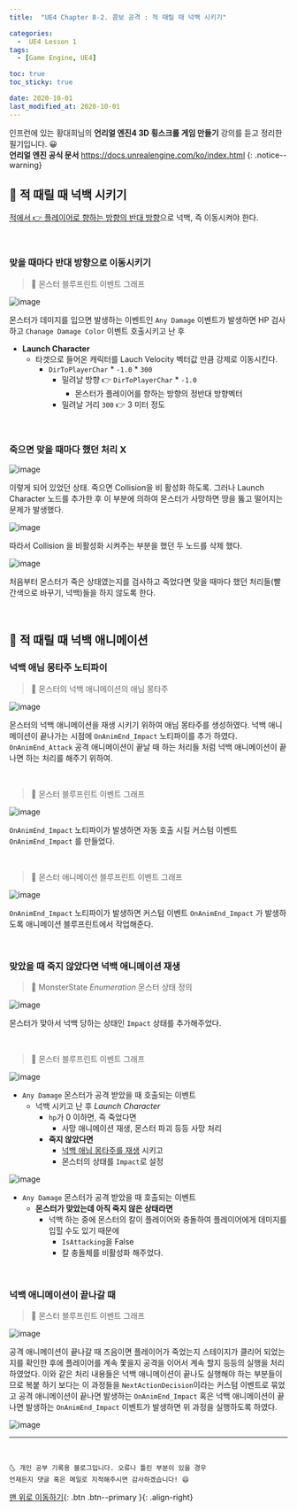 ```yaml
---
title:  "UE4 Chapter 8-2. 콤보 공격 : 적 때릴 때 넉백 시키기" 

categories:
  -  UE4 Lesson 1 
tags:
  - [Game Engine, UE4]

toc: true
toc_sticky: true

date: 2020-10-01
last_modified_at: 2020-10-01
---
```


인프런에 있는 황대희님의 **언리얼 엔진4 3D 횡스크롤 게임 만들기** 강의를 듣고 정리한 필기입니다. 😀  
**언리얼 엔진 공식 문서** <https://docs.unrealengine.com/ko/index.html>
{: .notice--warning}

## 🚖 적 때릴 때 넉백 시키기 

<u>적에서 👉 플레이어로 향하는 방향의 반대 방향</u>으로 넉백, 즉 이동시켜야 한다.

<br>

### 맞을 때마다 반대 방향으로 이동시키기

> 🚩 몬스터 블루프린트 이벤트 그래프

![image](https://user-images.githubusercontent.com/42318591/94763533-7b8a7e00-03e5-11eb-9752-a0bab0ea17a7.png)

몬스터가 데미지를 입으면 발생하는 이벤트인 `Any Damage` 이벤트가 발생하면 HP 검사하고 `Chanage Damage Color` 이벤트 호출시키고 난 후

- **Launch Character**
  - 타겟으로 들어온 캐릭터를 Lauch Velocity 벡터값 만큼 강제로 이동시킨다.  
    - `DirToPlayerChar` * `-1.0` * `300`
      - 밀려날 방향 👉 `DirToPlayerChar` * `-1.0`
        - 몬스터가 플레이어를 향하는 방향의 정반대 방향벡터
      - 밀려날 거리 `300` 👉 3 미터 정도

<br>

### 죽으면 맞을 때마다 했던 처리 X 

![image](https://user-images.githubusercontent.com/42318591/94763378-0ae36180-03e5-11eb-9837-9663254c7792.png)

이렇게 되어 있었던 상태. 죽으면 Collision을 비 활성화 하도록. 그러나 Launch Character 노드를 추가한 후 이 부분에 의하여 몬스터가 사망하면 땅을 뚫고 떨어지는 문제가 발생했다.

![image](https://user-images.githubusercontent.com/42318591/94763424-25b5d600-03e5-11eb-82fc-a719dc3b827b.png)

따라서 Collision 을 비활성화 시켜주는 부분을 했던 두 노드를 삭제 했다.

![image](https://user-images.githubusercontent.com/42318591/94763560-8b09c700-03e5-11eb-9e6a-26b1d7f9e471.png)

처음부터 몬스터가 죽은 상태였는지를 검사하고 죽었다면 맞을 때마다 했던 처리들(빨간색으로 바꾸기, 넉백)들을 하지 않도록 한다.

<br>

## 🚖 적 때릴 때 넉백 애니메이션

### 넉백 애님 몽타주 노티파이

> 🚩 몬스터의 넉백 애니메이션의 애님 몽타주

![image](https://user-images.githubusercontent.com/42318591/94890748-17d28480-04bb-11eb-8e02-a071c24e3eab.png)

몬스터의 넉백 애니메이션을 재생 시키기 위하여 애님 몽타주를 생성하였다. 넉백 애니메이션이 끝나가는 시점에 `OnAnimEnd_Impact` 노티파이를 추가 하였다. `OnAnimEnd_Attack` 공격 애니메이션이 끝날 때 하는 처리들 처럼 넉백 애니메이션이 끝나면 하는 처리를 해주기 위하여.

<br>

> 🚩 몬스터 블루프린트 이벤트 그래프

![image](https://user-images.githubusercontent.com/42318591/94891168-4b61de80-04bc-11eb-9f43-2999aa500a46.png)

`OnAnimEnd_Impact` 노티파이가 발생하면 자동 호출 시킬 커스텀 이벤트 `OnAnimEnd_Impact` 를 만들었다.

<br>

> 🚩 몬스터 애니메이션 블루프린트 이벤트 그래프

![image](https://user-images.githubusercontent.com/42318591/94891118-308f6a00-04bc-11eb-9847-cfee353cde56.png)

`OnAnimEnd_Impact` 노티파이가 발생하면 커스텀 이벤트 `OnAnimEnd_Impact` 가 발생하도록 애니메이션 블루프린트에서 작업해준다.

<br>

### 맞았을 때 죽지 않았다면 넉백 애니메이션 재생

> 🚩 MonsterState *Enumeration* 몬스터 상태 정의

![image](https://user-images.githubusercontent.com/42318591/94890472-469c2b00-04ba-11eb-83c3-0fbbda4d9e03.png)


몬스터가 맞아서 넉백 당하는 상태인 `Impact` 상태를 추가해주었다.

<br>

> 🚩 몬스터 블루프린트 이벤트 그래프

![image](https://user-images.githubusercontent.com/42318591/94890425-308e6a80-04ba-11eb-85c1-93d46601f81f.png)

- `Any Damage` 몬스터가 공격 받았을 때 호출되는 이벤트
  - 넉백 시키고 난 후 *Launch Character*
    - `hp`가 0 이하면, 즉 죽었다면
      - 사망 애니메이션 재생, 몬스터 파괴 등등 사망 처리
    - **죽지 않았다면**
      - <u>넉백 애님 몽타주를 재생</u> 시키고
      - 몬스터의 상태를 `Impact`로 설정

![image](https://user-images.githubusercontent.com/42318591/94890855-7566d100-04bb-11eb-94cc-00bbf651f1a8.png)

- `Any Damage` 몬스터가 공격 받았을 때 호출되는 이벤트
  - **몬스터가 맞았는데 아직 죽지 않은 상태라면**
    - 넉백 하는 중에 몬스터의 칼이 플레이어와 충돌하여 플레이어에게 데미지를 입힐 수도 있기 때문에
      - `IsAttacking`을 False
      - 칼 충돌체를 비활성화 해주었다.

<br>

### 넉백 애니메이션이 끝나갈 때

> 🚩 몬스터 블루프린트 이벤트 그래프

![image](https://user-images.githubusercontent.com/42318591/94890960-bb239980-04bb-11eb-9947-17364355c974.png)

공격 애니메이션이 끝나갈 때 즈음이면 플레이어가 죽었는지 스테이지가 클리어 되었는지를 확인한 후에 플레이어를 계속 쫓을지 공격을 이어서 계속 할지 등등의 실행을 처리하였었다. 이와 같은 처리 내용들은 넉백 애니메이션이 끝나도 실행해야 하는 부분들이므로 복붙 하기 보다는 이 과정들을 `NextActionDecision`이라는 커스텀 이벤트로 묶었고 공격 애니메이션이 끝나면 발생하는 `OnAnimEnd_Impact` 혹은 넉백 애니메이션이 끝나면 발생하는 `OnAnimEnd_Impact` 이벤트가 발생하면 위 과정을 실행하도록 하였다.

![image](https://user-images.githubusercontent.com/42318591/94891080-0c338d80-04bc-11eb-9b65-8cf1a89775df.png)




***
<br>

    🌜 개인 공부 기록용 블로그입니다. 오류나 틀린 부분이 있을 경우 
    언제든지 댓글 혹은 메일로 지적해주시면 감사하겠습니다! 😄

[맨 위로 이동하기](#){: .btn .btn--primary }{: .align-right}